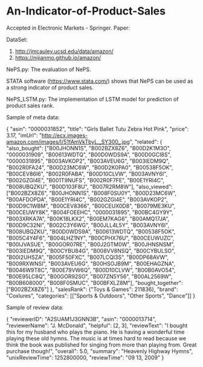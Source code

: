 # An-Indicator-of-Product-Sales

Accepted in Electronic Markets - Springer.
Paper:

DataSet: 
1. http://jmcauley.ucsd.edu/data/amazon/
2. https://nijianmo.github.io/amazon/


NePS.py: The evaluation of NePS.


STATA software (https://www.stata.com/) shows that NePS can be used as a strong indicator of product sales. 

NePS_LSTM.py: The implementation of LSTM model for prediction of product sales rank.


Sample of meta data:

{ "asin": "0000031852", 
"title": "Girls Ballet Tutu Zebra Hot Pink", 
"price": 3.17, 
"imUrl": "http://ecx.images-amazon.com/images/I/51fAmVkTbyL._SY300_.jpg", 
"related": { "also_bought": ["B00JHONN1S", "B002BZX8Z6", "B00D2K1M3O", "0000031909", "B00613WDTQ", "B00D0WDS9A", "B00D0GCI8S", "0000031895", "B003AVKOP2", "B003AVEU6G", "B003IEDM9Q", "B002R0FA24", "B00D23MC6W", "B00D2K0PA0", "B00538F5OK", "B00CEV86I6", "B002R0FABA", "B00D10CLVW", "B003AVNY6I", "B002GZGI4E", "B001T9NUFS", "B002R0F7FE", "B00E1YRI4C", "B008UBQZKU", "B00D103F8U", "B007R2RM8W"], "also_viewed": ["B002BZX8Z6", "B00JHONN1S", "B008F0SU0Y", "B00D23MC6W", "B00AFDOPDA", "B00E1YRI4C", "B002GZGI4E", "B003AVKOP2", "B00D9C1WBM", "B00CEV8366", "B00CEUX0D8", "B0079ME3KU", "B00CEUWY8K", "B004FOEEHC", "0000031895", "B00BC4GY9Y", "B003XRKA7A", "B00K18LKX2", "B00EM7KAG6", "B00AMQ17JA", "B00D9C32NI", "B002C3Y6WG", "B00JLL4L5Y", "B003AVNY6I", "B008UBQZKU", "B00D0WDS9A", "B00613WDTQ", "B00538F5OK", "B005C4Y4F6", "B004LHZ1NY", "B00CPHX76U", "B00CEUWUZC", "B00IJVASUE", "B00GOR07RE", "B00J2GTM0W", "B00JHNSNSM", "B003IEDM9Q", "B00CYBU84G", "B008VV8NSQ", "B00CYBULSO", "B00I2UHSZA", "B005F50FXC", "B007LCQI3S", "B00DP68AVW", "B009RXWNSI", "B003AVEU6G", "B00HSOJB9M", "B00EHAGZNA", "B0046W9T8C", "B00E79VW6Q", "B00D10CLVW", "B00B0AVO54", "B00E95LC8Q", "B00GOR92SO", "B007ZN5Y56", "B00AL2569W", "B00B608000", "B008F0SMUC", "B00BFXLZ8M"], 
"bought_together": ["B002BZX8Z6"] }, 
"salesRank": {"Toys & Games": 211836}, 
"brand": "Coxlures", 
"categories": [["Sports & Outdoors", "Other Sports", "Dance"]] }



Sample of review data:

{ "reviewerID": "A2SUAM1J3GNN3B", "asin": "0000013714", "reviewerName": "J. McDonald", "helpful": [2, 3], "reviewText": "I bought this for my husband who plays the piano. He is having a wonderful time playing these old hymns. The music is at times hard to read because we think the book was published for singing from more than playing from. Great purchase though!", "overall": 5.0, "summary": "Heavenly Highway Hymns", "unixReviewTime": 1252800000, "reviewTime": "09 13, 2009" }
